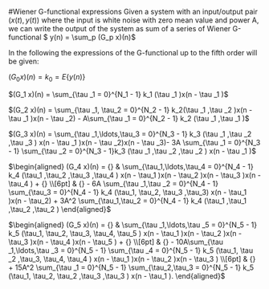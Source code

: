 #Wiener G-functional expressions
Given a system with an input/output pair $(x(t),y(t))$ where the input is white noise with zero mean value and power A, we can write the output of the system as sum of a series of Wiener G-functional
$ y(n) = \sum_p (G_p x)(n)$


In the following the expressions of the G-functional up to the fifth order will be given:

$(G_0 x)(n) = k_0  = E\left\{ y(n) \right\}$ 


$(G_1 x)(n) = \sum_{\tau _1  = 0}^{N_1  - 1} k_1 (\tau _1 )x(n - \tau _1 )$



$(G_2 x)(n) = \sum_{\tau _1, \tau_2 = 0}^{N_2  - 1} k_2(\tau _1 ,\tau _2 )x(n - \tau _1 )x(n - \tau _2) - A\sum_{\tau _1  = 0}^{N_2  - 1} k_2 (\tau _1 ,\tau _1 )$


$(G_3 x)(n) = \sum_{\tau _1,\ldots,\tau_3  = 0}^{N_3  - 1} k_3 (\tau _1 ,\tau _2 ,\tau _3 ) x(n - \tau _1 )x(n - \tau _2)x(n - \tau _3)- 3A \sum_{\tau _1  = 0}^{N_3  - 1} \sum_{\tau _2  = 0}^{N_3  - 1}k_3 (\tau _1 ,\tau _2 ,\tau _2 ) x(n - \tau _1 )$


$\begin{aligned}
(G_4 x)(n) = {} &  \sum_{\tau_1,\ldots,\tau_4  = 0}^{N_4  - 1} k_4 (\tau_1 ,\tau_2 ,\tau_3 ,\tau_4 )
 x(n - \tau_1 )x(n - \tau_2 )x(n - \tau_3 )x(n - \tau_4 )  + {} \\[6pt]
& {} - 6A \sum_{\tau _1,\tau _2 = 0}^{N_4  - 1} \sum_{\tau_3 = 0}^{N_4  - 1} k_4 (\tau_1, \tau_2, \tau_3 ,\tau_3) x(n - \tau_1 )x(n - \tau_2) + 3A^2 \sum_{\tau_1,\tau_2  = 0}^{N_4  - 1} k_4 (\tau_1 ,\tau_1 ,\tau_2 ,\tau_2 )    
\end{aligned}$




$\begin{aligned}
(G_5 x)(n) = {} & \sum_{\tau _1,\ldots,\tau _5  = 0}^{N_5  - 1} k_5 (\tau_1, \tau_2, \tau_3, \tau_4, \tau_5 )
 x(n - \tau_1 )x(n - \tau_2 )x(n - \tau_3 )x(n - \tau_4 )x(n - \tau_5 ) + {} \\[6pt]
& {} - 10A\sum_{\tau _1,\ldots,\tau _3  = 0}^{N_5  - 1} \sum_{\tau _4  = 0}^{N_5  - 1} k_5 (\tau_1, \tau _2 ,\tau_3, \tau_4, \tau_4 ) x(n - \tau_1 )x(n - \tau_2 )x(n - \tau_3 ) \\[6pt]
& {} + 15A^2 \sum_{\tau _1  = 0}^{N_5  - 1} \sum_{\tau_2,\tau_3  = 0}^{N_5  - 1} k_5 (\tau_1, \tau_2, \tau_2 ,\tau_3 ,\tau_3 ) x(n - \tau_1 ).
\end{aligned}$
